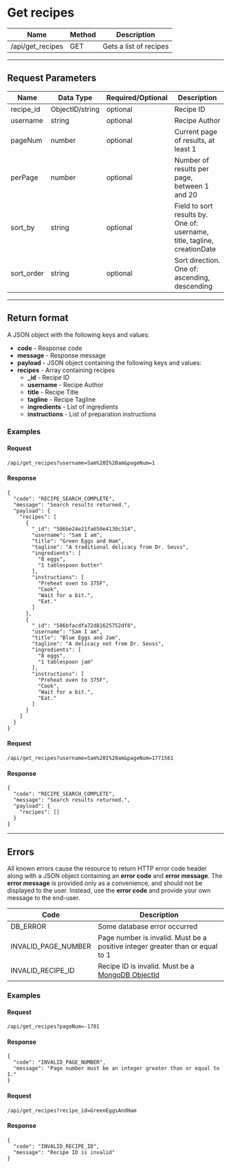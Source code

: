 # Get recipes

| Name       | Method  | Description  |
|------------|---------|--------------|
| /api/get_recipes  | GET    | Gets a list of recipes |

***

## Request Parameters
| Name  | Data Type | Required/Optional | Description |
|-------|-----------|-------------------|-------------|
| recipe_id | ObjectID/string  | optional  | Recipe ID |
| username | string  | optional  | Recipe Author |
| pageNum  | number  | optional  | Current page of results, at least 1 |
| perPage  | number  | optional  | Number of results per page, between 1 and 20 |
| sort_by     | string | optional | Field to sort results by. One of: username, title, tagline, creationDate |
| sort_order  | string | optional | Sort direction. One of: ascending, descending |

***

## Return format

A JSON object with the following keys and values:
* **code** - Response code
* **message** - Response message
* **payload** - JSON object containing the following keys and values:
 * **recipes** - Array containing recipes
    * **_id** - Recipe ID
    * **username** - Recipe Author
    * **title** - Recipe Title
    * **tagline** - Recipe Tagline
    * **ingredients** - List of ingredients
    * **instructions** - List of preparation instructions

### Examples

#### Request
```
/api/get_recipes?username=Sam%20I%20am&pageNum=1
```

#### Response
```
{
  "code": "RECIPE_SEARCH_COMPLETE",
  "message": "Search results returned.",
  "payload": {
    "recipes": [
      {
        "_id": "586be24e21fa650e4130c314",
        "username": "Sam I am",
        "title": "Green Eggs and Ham",
        "tagline": "A traditional delicacy from Dr. Seuss",
        "ingredients": [
          "8 eggs",
          "1 tablespoon butter"
        ],
        "instructions": [
          "Preheat oven to 375F",
          "Cook",
          "Wait for a bit.",
          "Eat."
        ]
      },
      {
        "_id": "586bfacdfa72d81625752df8",
        "username": "Sam I am",
        "title": "Blue Eggs and Jam",
        "tagline": "A delicacy not from Dr. Seuss",
        "ingredients": [
          "8 eggs",
          "1 tablespoon jam"
        ],
        "instructions": [
          "Preheat oven to 375F",
          "Cook",
          "Wait for a bit.",
          "Eat."
        ]
      }
    ]
  }
}
```


#### Request
```
/api/get_recipes?username=Sam%20I%20am&pageNum=1771561
```

#### Response
```
{
  "code": "RECIPE_SEARCH_COMPLETE",
  "message": "Search results returned.",
  "payload": {
    "recipes": []
  }
}
```

***

## Errors

All known errors cause the resource to return HTTP error code header along with a JSON object containing an **error code** and **error message**. The **error message** is provided only as a convenience, and should not be displayed to the user. Instead, use the **error code** and provide your own message to the end-user.

| Code | Description |
|------|-------------|
| DB_ERROR            | Some database error occurred |
| INVALID_PAGE_NUMBER | Page number is invalid. Must be a positive integer greater than or equal to 1 |
| INVALID_RECIPE_ID   | Recipe ID is invalid. Must be a [MongoDB ObjectId](https://docs.mongodb.com/manual/reference/method/ObjectId/) |

### Examples

#### Request
```
/api/get_recipes?pageNum=-1701
```

#### Response
```
{
  "code": "INVALID_PAGE_NUMBER",
  "message": "Page number must be an integer greater than or equal to 1."
}
```

#### Request
```
/api/get_recipes?recipe_id=GreenEggsAndHam
```
#### Response
```
{
  "code": "INVALID_RECIPE_ID",
  "message": "Recipe ID is invalid"
}
```

